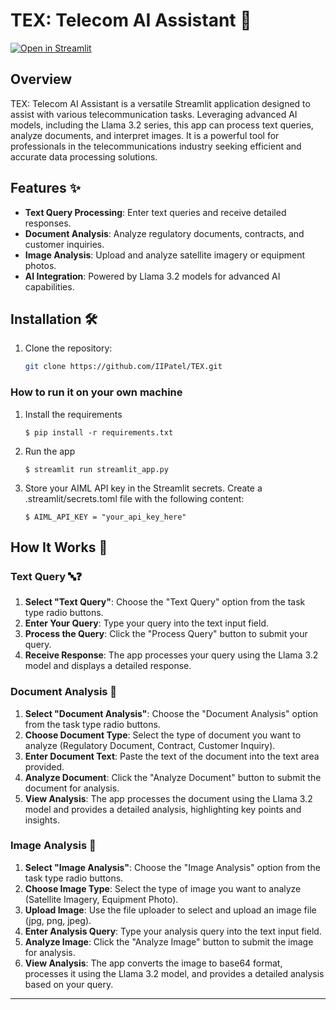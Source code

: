 # TEX: Telecom AI Assistant 📡

[![Open in Streamlit](https://static.streamlit.io/badges/streamlit_badge_black_white.svg)](https://texai-llama.streamlit.app)

## Overview

TEX: Telecom AI Assistant is a versatile Streamlit application designed to assist with various telecommunication tasks. Leveraging advanced AI models, including the Llama 3.2 series, this app can process text queries, analyze documents, and interpret images. It is a powerful tool for professionals in the telecommunications industry seeking efficient and accurate data processing solutions.

## Features ✨

- **Text Query Processing**: Enter text queries and receive detailed responses.
- **Document Analysis**: Analyze regulatory documents, contracts, and customer inquiries.
- **Image Analysis**: Upload and analyze satellite imagery or equipment photos.
- **AI Integration**: Powered by Llama 3.2 models for advanced AI capabilities.

## Installation 🛠️

1. Clone the repository:
   ```sh
   git clone https://github.com/IIPatel/TEX.git
   ```

### How to run it on your own machine

1. Install the requirements

   ```
   $ pip install -r requirements.txt
   ```

2. Run the app

   ```
   $ streamlit run streamlit_app.py
   ```

3. Store your AIML API key in the Streamlit secrets. Create a .streamlit/secrets.toml file with the following content:
   ```
   $ AIML_API_KEY = "your_api_key_here"
   ```
## How It Works 🧠

### Text Query 🔤❓ 

1. **Select "Text Query"**: Choose the "Text Query" option from the task type radio buttons.
2. **Enter Your Query**: Type your query into the text input field.
3. **Process the Query**: Click the "Process Query" button to submit your query.
4. **Receive Response**: The app processes your query using the Llama 3.2 model and displays a detailed response.

### Document Analysis 📄 

1. **Select "Document Analysis"**: Choose the "Document Analysis" option from the task type radio buttons.
2. **Choose Document Type**: Select the type of document you want to analyze (Regulatory Document, Contract, Customer Inquiry).
3. **Enter Document Text**: Paste the text of the document into the text area provided.
4. **Analyze Document**: Click the "Analyze Document" button to submit the document for analysis.
5. **View Analysis**: The app processes the document using the Llama 3.2 model and provides a detailed analysis, highlighting key points and insights.

### Image Analysis 🌅

1. **Select "Image Analysis"**: Choose the "Image Analysis" option from the task type radio buttons.
2. **Choose Image Type**: Select the type of image you want to analyze (Satellite Imagery, Equipment Photo).
3. **Upload Image**: Use the file uploader to select and upload an image file (jpg, png, jpeg).
4. **Enter Analysis Query**: Type your analysis query into the text input field.
5. **Analyze Image**: Click the "Analyze Image" button to submit the image for analysis.
6. **View Analysis**: The app converts the image to base64 format, processes it using the Llama 3.2 model, and provides a detailed analysis based on your query.

---



